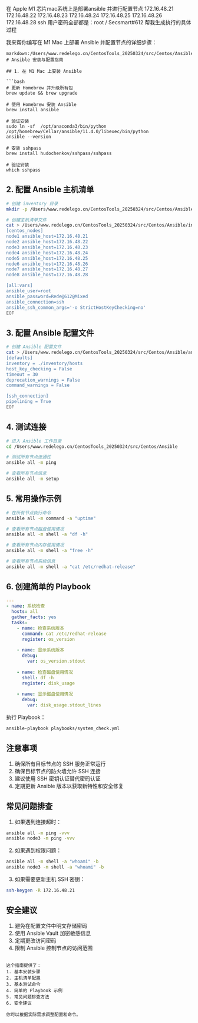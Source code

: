 在 Apple M1 芯片mac系统上是部署ansible
并进行配置节点
172.16.48.21
172.16.48.22
172.16.48.23
172.16.48.24
172.16.48.25
172.16.48.26
172.16.48.28
ssh 用户密码全部都是：root / Secsmart#612
帮我生成执行的具体过程

我来帮你编写在 M1 Mac 上部署 Ansible 并配置节点的详细步骤：

```
markdown:/Users/www.redelego.cn/CentosTools_20250324/src/Centos/Ansible/centos_ansible_install.md
# Ansible 安装与配置指南

## 1. 在 M1 Mac 上安装 Ansible

```bash
# 更新 Homebrew 并升级所有包
brew update && brew upgrade

# 使用 Homebrew 安装 Ansible
brew install ansible

# 验证安装
sudo ln -sf  /opt/anaconda3/bin/python /opt/homebrew/Cellar/ansible/11.4.0/libexec/bin/python
ansible --version

# 安装 sshpass
brew install hudochenkov/sshpass/sshpass

# 验证安装
which sshpass

```

## 2. 配置 Ansible 主机清单

```bash
# 创建 inventory 目录
mkdir -p /Users/www.redelego.cn/CentosTools_20250324/src/Centos/Ansible/inventory

# 创建主机清单文件
cat > /Users/www.redelego.cn/CentosTools_20250324/src/Centos/Ansible/inventory/hosts << 'EOF'
[centos_nodes]
node1 ansible_host=172.16.48.21
node2 ansible_host=172.16.48.22
node3 ansible_host=172.16.48.23
node4 ansible_host=172.16.48.24
node5 ansible_host=172.16.48.25
node6 ansible_host=172.16.48.26
node7 ansible_host=172.16.48.27
node8 ansible_host=172.16.48.28

[all:vars]
ansible_user=root
ansible_password=Rede@612@Mixed
ansible_connection=ssh
ansible_ssh_common_args='-o StrictHostKeyChecking=no'
EOF
```

## 3. 配置 Ansible 配置文件

```bash
# 创建 Ansible 配置文件
cat > /Users/www.redelego.cn/CentosTools_20250324/src/Centos/Ansible/ansible.cfg << 'EOF'
[defaults]
inventory = ./inventory/hosts
host_key_checking = False
timeout = 30
deprecation_warnings = False
command_warnings = False

[ssh_connection]
pipelining = True
EOF
```

## 4. 测试连接

```bash
# 进入 Ansible 工作目录
cd /Users/www.redelego.cn/CentosTools_20250324/src/Centos/Ansible

# 测试所有节点连通性
ansible all -m ping

# 查看所有节点信息
ansible all -m setup
```

## 5. 常用操作示例

```bash
# 在所有节点执行命令
ansible all -m command -a "uptime"

# 查看所有节点磁盘使用情况
ansible all -m shell -a "df -h"

# 查看所有节点内存使用情况
ansible all -m shell -a "free -h"

# 查看所有节点系统信息
ansible all -m shell -a "cat /etc/redhat-release"
```

## 6. 创建简单的 Playbook

```yaml:/Users/www.redelego.cn/CentosTools_20250324/src/Centos/Ansible/playbooks/system_check.yml
---
- name: 系统检查
  hosts: all
  gather_facts: yes
  tasks:
    - name: 检查系统版本
      command: cat /etc/redhat-release
      register: os_version
      
    - name: 显示系统版本
      debug:
        var: os_version.stdout
        
    - name: 检查磁盘使用情况
      shell: df -h
      register: disk_usage
      
    - name: 显示磁盘使用情况
      debug:
        var: disk_usage.stdout_lines
```

执行 Playbook：
```bash
ansible-playbook playbooks/system_check.yml
```

## 注意事项

1. 确保所有目标节点的 SSH 服务正常运行
2. 确保目标节点的防火墙允许 SSH 连接
3. 建议使用 SSH 密钥认证替代密码认证
4. 定期更新 Ansible 版本以获取新特性和安全修复

## 常见问题排查

1. 如果遇到连接超时：
```bash
ansible all -m ping -vvv
ansible node3 -m ping -vvv
```

2. 如果遇到权限问题：
```bash
ansible all -m shell -a "whoami" -b
ansible node3 -m shell -a "whoami" -b
```

3. 如果需要更新主机 SSH 密钥：
```bash
ssh-keygen -R 172.16.48.21
```

## 安全建议

1. 避免在配置文件中明文存储密码
2. 使用 Ansible Vault 加密敏感信息
3. 定期更改访问密码
4. 限制 Ansible 控制节点的访问范围
```

这个指南提供了：
1. 基本安装步骤
2. 主机清单配置
3. 基本测试命令
4. 简单的 Playbook 示例
5. 常见问题排查方法
6. 安全建议

你可以根据实际需求调整配置和命令。